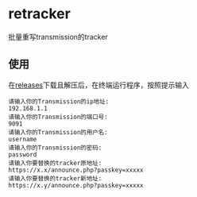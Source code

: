 # retracker
批量重写transmission的tracker

## 使用
在[releases](https://github.com/dezhishen/retracker/releases)下载且解压后，在终端运行程序，按照提示输入
```
请输入你的Transmission的ip地址:
192.168.1.1
请输入你的Transmission的端口号:
9091
请输入你的Transmission的用户名:
username
请输入你的Transmission的密码:
password
请输入你要替换的tracker原地址:
https://x.x/announce.php?passkey=xxxxx
请输入你要替换的tracker新地址:
https://x.y/announce.php?passkey=xxxxx
```
